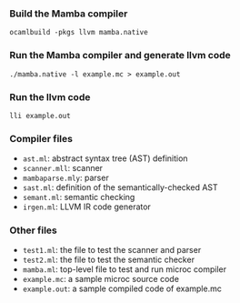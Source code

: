 ### Build the Mamba compiler

```
ocamlbuild -pkgs llvm mamba.native
```

### Run the Mamba compiler and generate llvm code
```
./mamba.native -l example.mc > example.out
```

### Run the llvm code
```
lli example.out
```

### Compiler files
-  `ast.ml`: abstract syntax tree (AST) definition
-  `scanner.mll`: scanner
-  `mambaparse.mly`: parser
-  `sast.ml`: definition of the semantically-checked AST
-  `semant.ml`: semantic checking
-  `irgen.ml`: LLVM IR code generator

### Other files

- `test1.ml`: the file to test the scanner and parser
- `test2.ml`: the file to test the semantic checker
- `mamba.ml`: top-level file to test and run microc compiler
- `example.mc`: a sample microc source code
- `example.out`: a sample compiled code of example.mc
